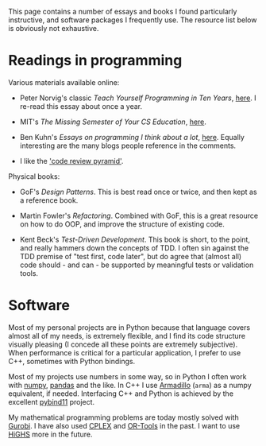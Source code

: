 <!--
.. title: Useful resources
.. slug: resources
.. date: 2020-11-23 19:15:58 UTC+01:00
.. updated: 2024-02-27 12:29 UTC+01:00
.. tags: 
.. category: 
.. link: 
.. description: 
.. type: text
-->

This page contains a number of essays and books I found particularly instructive, and software packages I frequently use.
The resource list below is obviously not exhaustive.

# Readings in programming

Various materials available online:

- Peter Norvig's classic _Teach Yourself Programming in Ten Years_, [here](https://norvig.com/21-days.html).
  I re-read this essay about once a year.

- MIT's _The Missing Semester of Your CS Education_, [here](https://missing.csail.mit.edu/).

- Ben Kuhn's _Essays on programming I think about a lot_, [here](https://www.benkuhn.net/progessays/). Equally interesting are the many blogs people reference in the comments.

- I like the ['code review pyramid'](https://www.morling.dev/blog/the-code-review-pyramid/).

Physical books:

- GoF's _Design Patterns_.
  This is best read once or twice, and then kept as a reference book.

- Martin Fowler's _Refactoring_.
  Combined with GoF, this is a great resource on how to do OOP, and improve the structure of existing code. 

- Kent Beck's _Test-Driven Development_.
  This book is short, to the point, and really hammers down the concepts of TDD.
  I often sin against the TDD premise of "test first, code later", but do agree that (almost all) code should - and can - be supported by meaningful tests or validation tools.

# Software

Most of my personal projects are in Python because that language covers almost all of my needs, is extremely flexible, and I find its code structure visually pleasing (I concede all these points are extremely subjective).
When performance is critical for a particular application, I prefer to use C++, sometimes with Python bindings.

Most of my projects use numbers in some way, so in Python I often work with [numpy](https://numpy.org/), [pandas](https://pandas.pydata.org/) and the like.
In C++ I use [Armadillo](http://arma.sourceforge.net/) (`arma`) as a numpy equivalent, if needed.
Interfacing C++ and Python is achieved by the excellent [pybind11](https://github.com/pybind/pybind11) project. 

My mathematical programming problems are today mostly solved with [Gurobi](https://www.gurobi.com/).
I have also used [CPLEX](https://www.ibm.com/analytics/cplex-optimizer) and [OR-Tools](https://developers.google.com/optimization) in the past.
I want to use [HiGHS](https://highs.dev/) more in the future.
